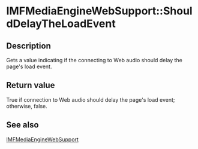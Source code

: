 # IMFMediaEngineWebSupport::ShouldDelayTheLoadEvent

## Description

Gets a value indicating if the connecting to Web audio should delay the page's load event.

## Return value

True if connection to Web audio should delay the page's load event; otherwise, false.

## See also

[IMFMediaEngineWebSupport](https://learn.microsoft.com/windows/desktop/api/mfmediaengine/nn-mfmediaengine-imfmediaenginewebsupport)